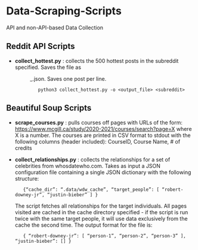 # Data-Scraping-Scripts
API and non-API-based Data Collection 

## Reddit API Scripts

- **collect_hottest.py** : collects the 500 hottest posts in the subreddit specified. Saves the file as <yyyy><mm><dd>_<subreddit>.json. Saves one post per line. 
         
         python3 collect_hottest.py -o <output_file> <subreddit>
         

## Beautiful Soup Scripts

- **scrape_courses.py** : pulls courses off pages with URLs of the form: https://www.mcgill.ca/study/2020-2021/courses/search?page=X where X is a number. The courses are printed in CSV format to stdout with the following columns (header included): CourseID, Course Name, # of credits

- **collect_relationships.py** : collects the relationships for a set of celebrities from whosdatewho.com. Takes as input a JSON configuration file containing a single JSON dictionary with the following structure:

         {“cache_dir”: “.data/wdw_cache”, “target_people”: [ “robert-downey-jr”, “justin-bieber” ] }
 
    The script fetches all relationships for the target individuals. All pages visited are cached in the cache directory specified - if the script is run twice          with the same target people, it will use data exclusively from the cache the second time. The output format for the file is:

         { “robert-downey-jr”: [ “person-1”, “person-2”, “person-3” ], “justin-bieber”: [] }



